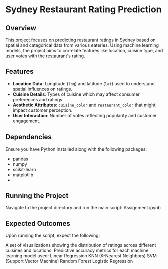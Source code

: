 # Sydney Restaurant Rating Prediction

## Overview
This project focuses on predicting restaurant ratings in Sydney based on spatial and categorical data from various eateries. Using machine learning models, the project aims to correlate features like location, cuisine type, and user votes with the restaurant's rating.

## Features
- **Location Data**: Longitude (`lng`) and latitude (`lat`) used to understand spatial influences on ratings.
- **Cuisine Details**: Types of cuisine which may affect consumer preferences and ratings.
- **Aesthetic Attributes**: `cuisine_color` and `restaurant_color` that might impact customer perception.
- **User Interaction**: Number of votes reflecting popularity and customer engagement.

## Dependencies
Ensure you have Python installed along with the following packages:
- pandas
- numpy
- scikit-learn
- matplotlib
- 
## Running the Project
Navigate to the project directory and run the main script:
Assignment.ipynb

## Expected Outcomes
Upon running the script, expect the following:

A set of visualizations showing the distribution of ratings across different cuisines and locations.
Predictive accuracy metrics for each machine learning model used:
Linear Regression
KNN (K-Nearest Neighbors)
SVM (Support Vector Machine)
Random Forest
Logistic Regression
